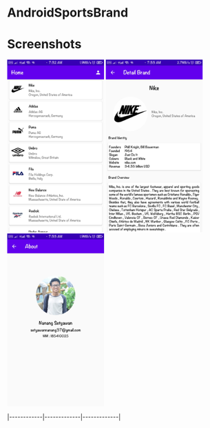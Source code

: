 # AndroidSportsBrand
# Screenshots


 <img height="400" src="https://github.com/NangStywn/AndroidSportsBrand/blob/master/1603845296640.jpg?raw=true"/> <img height="400" src="https://github.com/NangStywn/AndroidSportsBrand/blob/master/1603845296628.jpg?raw=true"/> <img height="400" src="https://github.com/NangStywn/AndroidSportsBrand/blob/master/1603845296616.jpg?raw=true"/> 


|------------|-------------|-------------|
